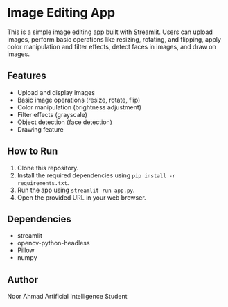 # Image Editing App

This is a simple image editing app built with Streamlit. Users can upload images, perform basic operations like resizing, rotating, and flipping, apply color manipulation and filter effects, detect faces in images, and draw on images.

## Features

- Upload and display images
- Basic image operations (resize, rotate, flip)
- Color manipulation (brightness adjustment)
- Filter effects (grayscale)
- Object detection (face detection)
- Drawing feature

## How to Run

1. Clone this repository.
2. Install the required dependencies using `pip install -r requirements.txt`.
3. Run the app using `streamlit run app.py`.
4. Open the provided URL in your web browser.

## Dependencies

- streamlit
- opencv-python-headless
- Pillow
- numpy

## Author

Noor Ahmad
Artificial Intelligence Student


